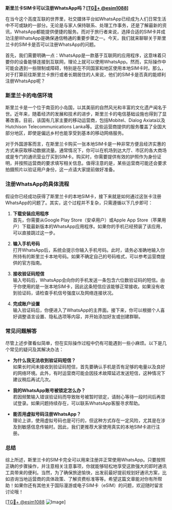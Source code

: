 **斯里兰卡SIM卡可以注册WhatsApp吗？[[TG💪+ @esim1088](https://t.me/s/esim1088)]**

在当今这个高度互联的世界里，社交媒体平台如WhatsApp已经成为人们日常生活中不可或缺的一部分。无论是与家人保持联系、处理工作事务，还是了解最新的资讯，WhatsApp都能提供便捷的服务。而对于旅行者来说，选择合适的SIM卡并成功注册WhatsApp是确保通信畅通的重要步骤之一。今天，我们就来聊聊关于斯里兰卡的SIM卡是否可以注册WhatsApp的问题。

首先，我们需要明确一点：WhatsApp是一款基于互联网的应用程序，这意味着只要你的设备能够连接到互联网，理论上就可以使用WhatsApp。然而，实际操作中可能会遇到一些限制或障碍，特别是在不同国家和地区使用本地SIM卡时。那么，对于打算前往斯里兰卡旅行或者长期居住的人来说，他们的SIM卡是否真的能顺利注册WhatsApp呢？

### 斯里兰卡的电信环境

斯里兰卡是一个位于南亚的小岛国，以其美丽的自然风光和丰富的文化遗产闻名于世。近年来，随着经济的发展和技术的进步，斯里兰卡的电信基础设施也得到了显著改善。目前，该国有几家主要的移动运营商，包括Mobitel、Dialog Axiata以及Hutchison Telecommunications Lanka等。这些运营商提供的服务覆盖了全国大部分地区，即使是偏远乡村也能享受到基本的移动网络服务。

对于外国游客而言，在斯里兰卡购买一张本地SIM卡是一种非常方便且经济实惠的方式来获取移动数据流量。通常情况下，你可以在机场到达大厅、市区的各大商场或是专门的通讯营业厅买到SIM卡。购买时，你需要提供有效的护照作为身份证明，并按照运营商的要求填写相关信息。值得注意的是，某些运营商可能还会要求拍摄照片以验证用户身份，这一点请大家提前做好准备。

### 注册WhatsApp的具体流程

假设你已经成功获得了斯里兰卡的本地SIM卡，接下来就是如何通过这张卡注册WhatsApp的问题了。其实，这个过程并不复杂，只需遵循以下几步即可：

1. **下载安装应用程序**  
   首先，你需要从Google Play Store（安卓用户）或Apple App Store（苹果用户）下载最新版本的WhatsApp应用程序。如果你的手机已经预装了该应用，可以直接跳过这一步。

2. **输入手机号码**  
   打开WhatsApp后，系统会提示你输入手机号码。此时，请务必准确地输入你所持有的斯里兰卡本地号码。如果不确定自己的号码格式，可以参考运营商提供的官方指南。

3. **接收验证码短信**  
   输入号码后，WhatsApp会向你的手机发送一条包含六位数验证码的短信。由于你使用的是一张本地SIM卡，因此这条短信应该能够正常接收。如果没有收到验证码，请检查手机信号强度以及网络连接状况。

4. **完成账户设置**  
   输入验证码后，你便进入了WhatsApp的主界面。接下来，你可以根据个人喜好调整语言设置、隐私选项等内容，并开始添加好友或创建群聊。

### 常见问题解答

尽管上述步骤看似简单，但在实际操作过程中仍有可能遇到一些小麻烦。以下是几个常见的疑问及其解决办法：

- **为什么我无法收到验证码短信？**  
  如果长时间未接收到验证码短信，首先要确认手机是否有足够的电量以及良好的网络环境。此外，有时运营商可能会因技术故障延迟发送短信，这种情况下建议稍后再试几次。

- **我的WhatsApp账号被锁定怎么办？**  
  若因频繁输入错误验证码而导致账号被暂时锁定，请耐心等待一段时间后再尝试登录。如果问题持续存在，可以联系WhatsApp客服寻求帮助。

- **能否用虚拟号码注册WhatsApp？**  
  理论上讲，使用虚拟号码也是可行的，但这种方式存在一定风险，尤其是在涉及到敏感信息传输时。因此，我们更推荐大家使用真实的本地SIM卡进行注册。

### 总结

综上所述，斯里兰卡的SIM卡完全可以用来注册并正常使用WhatsApp。只要按照正确的步骤操作，并注意相关注意事项，你就能够轻松地享受这款强大的即时通讯工具带来的便利。当然，为了确保旅途愉快，出发前最好提前规划好通讯方案，比如咨询当地运营商的具体政策、了解资费标准等等。希望这篇文章能对你有所帮助！如果你还有其他关于国际漫游或电子SIM卡（eSIM）的问题，欢迎随时留言讨论哦！

[[TG💪+ @esim1088](https://t.me/s/esim1088) ![Image](https://i.postimg.cc/4NQfJmqS/Snipaste-2025-05-13-00-14-12.png)]